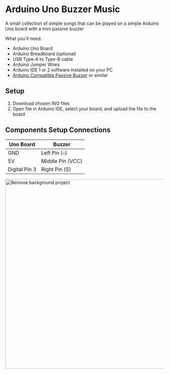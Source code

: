 # Arduino Uno Buzzer Music
A small collection of simple songs that can be played on a simple Arduino Uno board with a mini passive buzzer

What you'll need:
* Arduino Uno Board
* Arduino Breadboard (optional)
* USB Type-A to Type-B cable
* Arduino Jumper Wires
* Arduino IDE 1 or 2 software installed on your PC
* [Arduino Compatible Passive Buzzer](https://www.thegeekpub.com/wiki/sensor-wiki-ky-006-passive-piezo-buzzer-module/) or similar

## Setup
1. Download chosen INO files
2. Open file in Arduino IDE, select your board, and upload the file to the board

## Components Setup Connections
| Uno Board    | Buzzer         |
|--------------|----------------|
|GND           |Left Pin (–)    |
|5V            |Middle Pin (VCC)|
|Digital Pin 3 |Right Pin (S)   |

<img width="1376" height="599" alt="Remove background project" src="https://github.com/user-attachments/assets/0cf33765-f76a-439e-aee8-24d9d18de347" />
